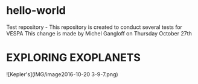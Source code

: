 # hello-world
Test repository - This repository is created to conduct several tests for VESPA
This change is made by Michel Gangloff on Thursday October 27th
# EXPLORING EXOPLANETS
![Kepler's](IMG/image2016-10-20 3-9-7.png)

